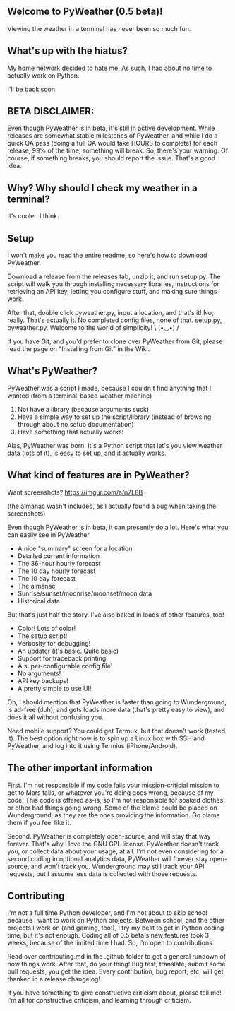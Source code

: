 ## Welcome to PyWeather (0.5 beta)!
Viewing the weather in a terminal has never been so much fun.

## What's up with the hiatus?
My home network decided to hate me. As such, I had about no time to actually work on Python.

I'll be back soon.

## BETA DISCLAIMER:
Even though PyWeather is in beta, it's still in active development. While releases are somewhat stable milestones of PyWeather, and while I do a quick QA pass (doing a full QA would take HOURS to complete) for each release, 99% of the time, something will break. So, there's your warning. Of course, if something breaks, you should report the issue. That's a good idea.

## Why? Why should I check my weather in a terminal?
It's cooler. I think.

## Setup
I won't make you read the entire readme, so here's how to download PyWeather.

Download a release from the releases tab, unzip it, and run setup.py. The script will walk you through installing necessary libraries, instructions for retrieving an API key, letting you configure stuff, and making sure things work.

After that, double click pyweather.py, input a location, and that's it! No, really. That's actually it. No completed config files, none of that. setup.py, pyweather.py. Welcome to the world of simplicity! \ (•◡•) /

If you have Git, and you'd prefer to clone over PyWeather from Git, please read the page on "Installing from Git" in the Wiki.

## What's PyWeather?
PyWeather was a script I made, because I couldn't find anything that I wanted (from a terminal-based weather machine)

1. Not have a library (because arguments suck)
2. Have a simple way to set up the script/library (instead of browsing through about no setup documentation)
3. Have something that actually works!

Alas, PyWeather was born. It's a Python script that let's you view weather data (lots of it), is easy to set up, and it actually works.

## What kind of features are in PyWeather?
Want screenshots? https://imgur.com/a/n7L8B

(the almanac wasn't included, as I actually found a bug when taking the screenshots)

Even though PyWeather is in beta, it can presently do a lot. Here's what you can easily see in PyWeather.
* A nice "summary" screen for a location
* Detailed current information
* The 36-hour hourly forecast
* The 10 day hourly forecast
* The 10 day forecast
* The almanac
* Sunrise/sunset/moonrise/moonset/moon data
* Historical data

But that's just half the story. I've also baked in loads of other features, too!
* Color! Lots of color!
* The setup script!
* Verbosity for debugging!
* An updater (it's basic. Quite basic)
* Support for traceback printing!
* A super-configurable config file!
* No arguments!
* API key backups!
* A pretty simple to use UI!

Oh, I should mention that PyWeather is faster than going to Wunderground, is ad-free (duh), and gets loads more data (that's pretty easy to view), and does it all without confusing you.

Need mobile support? You could get Termux, but that doesn't work (tested it). The best option right now is to spin up a Linux box with SSH and PyWeather, and log into it using Termius (iPhone/Android).

## The other important information
First. I'm not responsible if my code fails your mission-criticial mission to get to Mars fails, or whatever you're doing goes wrong, because of my code. This code is offered as-is, so I'm not responsible for soaked clothes, or other bad things going wrong. Some of the blame could be placed on Wunderground, as they are the ones providing the information. Go blame them if you feel like it.

Second. PyWeather is completely open-source, and will stay that way forever. That's why I love the GNU GPL license. PyWeather doesn't track you, or collect data about your usage, at all. I'm not even considering for a second coding in optional analytics data, PyWeather will forever stay open-source, and won't track you. Wunderground may still track your API requests, but I assume less data is collected with those requests.

## Contributing
I'm not a full time Python developer, and I'm not about to skip school because I want to work on Python projects. Between school, and the other projects I work on (and gaming, too!), I try my best to get in Python coding time, but it's not enough. Coding all of 0.5 beta's new features took 3 weeks, because of the limited time I had. So, I'm open to contributions.

Read over contributing.md in the .github folder to get a general rundown of how things work. After that, do your thing! Bug test, translate, submit some pull requests, you get the idea. Every contribution, bug report, etc, will get thanked in a release changelog!

If you have something to give constructive criticism about, please tell me! I'm all for constructive criticism, and learning through criticism.
